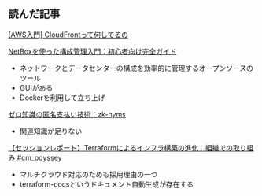 ## 読んだ記事
[[AWS入門] CloudFrontって何してるの](https://qiita.com/taka_2525/items/565d86f08f7220ed15de)

[NetBoxを使った構成管理入門：初心者向け完全ガイド](https://qiita.com/md-watanabe/items/9b0ecbad446a1aa321b9)
- ネットワークとデータセンターの構成を効率的に管理するオープンソースのツール
- GUIがある
- Dockerを利用して立ち上げ

[ゼロ知識の匿名支払い技術：zk-nyms](https://qiita.com/pseudonym2/items/042580c8e7c6d36de4ff)
- 関連知識が足りない

[【セッションレポート】Terraformによるインフラ構築の進化：組織での取り組み #cm_odyssey](https://dev.classmethod.jp/articles/terraform-organization-cm_odyssey/)
- マルチクラウド対応のためも採用理由の一つ
- terraform-docsというドキュメント自動生成が存在する